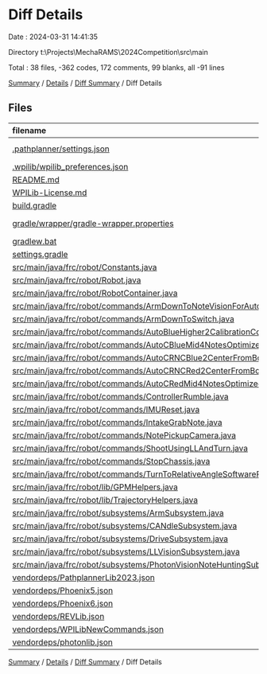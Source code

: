 # Diff Details

Date : 2024-03-31 14:41:35

Directory t:\\Projects\\MechaRAMS\\2024Competition\\src\\main

Total : 38 files,  -362 codes, 172 comments, 99 blanks, all -91 lines

[Summary](results.md) / [Details](details.md) / [Diff Summary](diff.md) / Diff Details

## Files
| filename | language | code | comment | blank | total |
| :--- | :--- | ---: | ---: | ---: | ---: |
| [.pathplanner/settings.json](/.pathplanner/settings.json) | JSON with Comments | -12 | 0 | 0 | -12 |
| [.wpilib/wpilib_preferences.json](/.wpilib/wpilib_preferences.json) | JSON | -6 | 0 | 0 | -6 |
| [README.md](/README.md) | Markdown | -1 | 0 | 0 | -1 |
| [WPILib-License.md](/WPILib-License.md) | Markdown | -22 | 0 | -3 | -25 |
| [build.gradle](/build.gradle) | Groovy | -62 | -19 | -21 | -102 |
| [gradle/wrapper/gradle-wrapper.properties](/gradle/wrapper/gradle-wrapper.properties) | Java Properties | -7 | 0 | -1 | -8 |
| [gradlew.bat](/gradlew.bat) | Batch | -41 | -30 | -22 | -93 |
| [settings.gradle](/settings.gradle) | Groovy | -28 | 0 | -3 | -31 |
| [src/main/java/frc/robot/Constants.java](/src/main/java/frc/robot/Constants.java) | Java | 21 | 64 | 8 | 93 |
| [src/main/java/frc/robot/Robot.java](/src/main/java/frc/robot/Robot.java) | Java | 1 | -1 | 0 | 0 |
| [src/main/java/frc/robot/RobotContainer.java](/src/main/java/frc/robot/RobotContainer.java) | Java | 30 | 20 | 15 | 65 |
| [src/main/java/frc/robot/commands/ArmDownToNoteVisionForAutoNotePickup.java](/src/main/java/frc/robot/commands/ArmDownToNoteVisionForAutoNotePickup.java) | Java | 10 | 9 | 5 | 24 |
| [src/main/java/frc/robot/commands/ArmDownToSwitch.java](/src/main/java/frc/robot/commands/ArmDownToSwitch.java) | Java | 25 | 9 | 8 | 42 |
| [src/main/java/frc/robot/commands/AutoBlueHigher2CalibrationCorrected.java](/src/main/java/frc/robot/commands/AutoBlueHigher2CalibrationCorrected.java) | Java | 51 | 38 | 21 | 110 |
| [src/main/java/frc/robot/commands/AutoCBlueMid4NotesOptimized.java](/src/main/java/frc/robot/commands/AutoCBlueMid4NotesOptimized.java) | Java | 97 | 19 | 27 | 143 |
| [src/main/java/frc/robot/commands/AutoCRNCBlue2CenterFromBottom.java](/src/main/java/frc/robot/commands/AutoCRNCBlue2CenterFromBottom.java) | Java | 4 | 6 | 2 | 12 |
| [src/main/java/frc/robot/commands/AutoCRNCRed2CenterFromBottom.java](/src/main/java/frc/robot/commands/AutoCRNCRed2CenterFromBottom.java) | Java | 1 | 1 | 0 | 2 |
| [src/main/java/frc/robot/commands/AutoCRedMid4NotesOptimized.java](/src/main/java/frc/robot/commands/AutoCRedMid4NotesOptimized.java) | Java | 97 | 19 | 27 | 143 |
| [src/main/java/frc/robot/commands/ControllerRumble.java](/src/main/java/frc/robot/commands/ControllerRumble.java) | Java | 12 | 8 | 5 | 25 |
| [src/main/java/frc/robot/commands/IMUReset.java](/src/main/java/frc/robot/commands/IMUReset.java) | Java | 11 | 8 | 5 | 24 |
| [src/main/java/frc/robot/commands/IntakeGrabNote.java](/src/main/java/frc/robot/commands/IntakeGrabNote.java) | Java | 7 | 1 | 0 | 8 |
| [src/main/java/frc/robot/commands/NotePickupCamera.java](/src/main/java/frc/robot/commands/NotePickupCamera.java) | Java | 46 | 10 | 12 | 68 |
| [src/main/java/frc/robot/commands/ShootUsingLLAndTurn.java](/src/main/java/frc/robot/commands/ShootUsingLLAndTurn.java) | Java | -6 | -31 | -12 | -49 |
| [src/main/java/frc/robot/commands/StopChassis.java](/src/main/java/frc/robot/commands/StopChassis.java) | Java | 15 | 9 | 6 | 30 |
| [src/main/java/frc/robot/commands/TurnToRelativeAngleSoftwarePIDCommand.java](/src/main/java/frc/robot/commands/TurnToRelativeAngleSoftwarePIDCommand.java) | Java | 7 | 5 | 0 | 12 |
| [src/main/java/frc/robot/lib/GPMHelpers.java](/src/main/java/frc/robot/lib/GPMHelpers.java) | Java | 8 | 6 | 2 | 16 |
| [src/main/java/frc/robot/lib/TrajectoryHelpers.java](/src/main/java/frc/robot/lib/TrajectoryHelpers.java) | Java | 9 | 4 | 4 | 17 |
| [src/main/java/frc/robot/subsystems/ArmSubsystem.java](/src/main/java/frc/robot/subsystems/ArmSubsystem.java) | Java | 8 | 5 | 2 | 15 |
| [src/main/java/frc/robot/subsystems/CANdleSubsystem.java](/src/main/java/frc/robot/subsystems/CANdleSubsystem.java) | Java | 21 | 0 | 3 | 24 |
| [src/main/java/frc/robot/subsystems/DriveSubsystem.java](/src/main/java/frc/robot/subsystems/DriveSubsystem.java) | Java | 0 | 2 | 1 | 3 |
| [src/main/java/frc/robot/subsystems/LLVisionSubsystem.java](/src/main/java/frc/robot/subsystems/LLVisionSubsystem.java) | Java | 21 | 7 | 3 | 31 |
| [src/main/java/frc/robot/subsystems/PhotonVisionNoteHuntingSubsystem.java](/src/main/java/frc/robot/subsystems/PhotonVisionNoteHuntingSubsystem.java) | Java | 16 | 3 | 6 | 25 |
| [vendordeps/PathplannerLib2023.json](/vendordeps/PathplannerLib2023.json) | JSON | -36 | 0 | 0 | -36 |
| [vendordeps/Phoenix5.json](/vendordeps/Phoenix5.json) | JSON | -151 | 0 | 0 | -151 |
| [vendordeps/Phoenix6.json](/vendordeps/Phoenix6.json) | JSON | -339 | 0 | 0 | -339 |
| [vendordeps/REVLib.json](/vendordeps/REVLib.json) | JSON | -74 | 0 | 0 | -74 |
| [vendordeps/WPILibNewCommands.json](/vendordeps/WPILibNewCommands.json) | JSON | -38 | 0 | -1 | -39 |
| [vendordeps/photonlib.json](/vendordeps/photonlib.json) | JSON | -57 | 0 | 0 | -57 |

[Summary](results.md) / [Details](details.md) / [Diff Summary](diff.md) / Diff Details